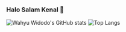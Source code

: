 ### Halo Salam Kenal 👋

![Wahyu Widodo's GitHub stats](https://github-readme-stats.vercel.app/api/?username=whywidodo&theme=gotham&show_icons=true)
![Top Langs](https://github-readme-stats.vercel.app/api/top-langs/?username=whywidodo&layout=compact)


<!--
**whywidodo/whywidodo** is a ✨ _special_ ✨ repository because its `README.md` (this file) appears on your GitHub profile.

Here are some ideas to get you started:

- 🔭 I’m currently working on ...
- 🌱 I’m currently learning ...
- 👯 I’m looking to collaborate on ...
- 🤔 I’m looking for help with ...
- 💬 Ask me about ...
- 📫 How to reach me: ...
- 😄 Pronouns: ...
- ⚡ Fun fact: ...
-->
